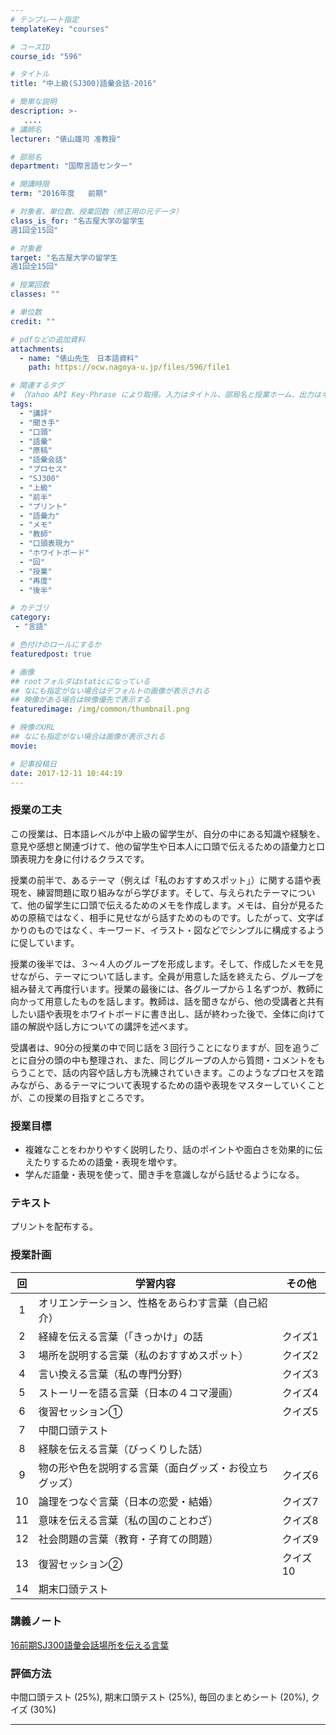 ```yaml
---
# テンプレート指定
templateKey: "courses"

# コースID
course_id: "596"

# タイトル
title: "中上級(SJ300)語彙会話-2016"

# 簡単な説明
description: >-
   ....
# 講師名
lecturer: "俵山雄司 准教授"

# 部局名
department: "国際言語センター"

# 開講時限
term: "2016年度	前期"

# 対象者、単位数、授業回数（修正用の元データ）
class_is_for: "名古屋大学の留学生
週1回全15回"

# 対象者
target: "名古屋大学の留学生
週1回全15回"

# 授業回数
classes: ""

# 単位数
credit: ""

# pdfなどの追加資料
attachments:
  - name: "俵山先生　日本語資料" 
    path: https://ocw.nagoya-u.jp/files/596/file1

# 関連するタグ
# （Yahoo API Key-Phrase により取得。入力はタイトル、部局名と授業ホーム、出力はキーフレーズ（tags））
tags:
  - "講評"
  - "聞き手"
  - "口頭"
  - "語彙"
  - "原稿"
  - "語彙会話"
  - "プロセス"
  - "SJ300"
  - "上級"
  - "前半"
  - "プリント"
  - "語彙力"
  - "メモ"
  - "教師"
  - "口頭表現力"
  - "ホワイトボード"
  - "回"
  - "授業"
  - "再度"
  - "後半"

# カテゴリ
category:
 - "言語"

# 色付けのロールにするか
featuredpost: true

# 画像
## rootフォルダはstaticになっている
## なにも指定がない場合はデフォルトの画像が表示される
## 映像がある場合は映像優先で表示する
featuredimage: /img/common/thumbnail.png

# 映像のURL
## なにも指定がない場合は画像が表示される
movie: 

# 記事投稿日
date: 2017-12-11 10:44:19
---
```


### 授業の工夫
この授業は、日本語レベルが中上級の留学生が、自分の中にある知識や経験を、意見や感想と関連づけて、他の留学生や日本人に口頭で伝えるための語彙力と口頭表現力を身に付けるクラスです。

授業の前半で、あるテーマ（例えば「私のおすすめスポット」）に関する語や表現を、練習問題に取り組みながら学びます。そして、与えられたテーマについて、他の留学生に口頭で伝えるためのメモを作成します。メモは、自分が見るための原稿ではなく、相手に見せながら話すためのものです。したがって、文字ばかりのものではなく、キーワード、イラスト・図などでシンプルに構成するように促しています。

授業の後半では、３～４人のグループを形成します。そして、作成したメモを見せながら、テーマについて話します。全員が用意した話を終えたら、グループを組み替えて再度行います。授業の最後には、各グループから１名ずつが、教師に向かって用意したものを話します。教師は、話を聞きながら、他の受講者と共有したい語や表現をホワイトボードに書き出し、話が終わった後で、全体に向けて語の解説や話し方についての講評を述べます。

受講者は、90分の授業の中で同じ話を３回行うことになりますが、回を追うごとに自分の頭の中も整理され、また、同じグループの人から質問・コメントをもらうことで、話の内容や話し方も洗練されていきます。このようなプロセスを踏みながら、あるテーマについて表現するための語や表現をマスターしていくことが、この授業の目指すところです。









### 授業目標
* 複雑なことをわかりやすく説明したり、話のポイントや面白さを効果的に伝えたりするための語彙・表現を増やす。
* 学んだ語彙・表現を使って、聞き手を意識しながら話せるようになる。

### テキスト
プリントを配布する。



### 授業計画
| 回 | 学習内容 |その他|
|:------------:|----------------------|--|
|1|オリエンテーション、性格をあらわす言葉（自己紹介）||
|2|経緯を伝える言葉（「きっかけ」の話 |クイズ1
|3|場所を説明する言葉（私のおすすめスポット）|クイズ2
|4|言い換える言葉（私の専門分野）|クイズ3
|5|ストーリーを語る言葉（日本の４コマ漫画）|クイズ4
|6|復習セッション①|クイズ5
|7|中間口頭テスト||
|8|経験を伝える言葉（びっくりした話）||
|9|物の形や色を説明する言葉（面白グッズ・お役立ちグッズ）|クイズ6
|10|論理をつなぐ言葉（日本の恋愛・結婚）|クイズ7
|11|意味を伝える言葉（私の国のことわざ）|クイズ8
|12|社会問題の言葉（教育・子育ての問題）|クイズ9
|13|復習セッション②|クイズ10
|14|期末口頭テスト||


### 講義ノート

[16前期SJ300語彙会話場所を伝える言葉](https://ocw.nagoya-u.jp/files/596/file1) 





### 評価方法
中間口頭テスト (25%), 期末口頭テスト (25%), 毎回のまとめシート (20%), クイズ (30%)





-----
